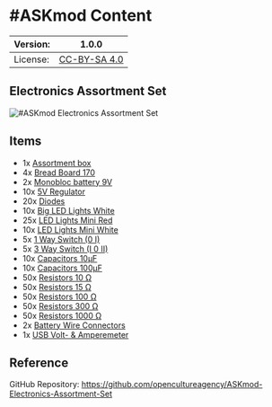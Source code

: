 # #ASKmod Content

| Version: | 1.0.0        |
| -------- | ------------ |
| License: | [CC-BY-SA 4.0](LICENSE.md) |

## Electronics Assortment Set

![#ASKmod Electronics Assortment Set](https://raw.githubusercontent.com/opencultureagency/ASKmod-Electronics-Assortment-Set/927aae7777892c6d121099a9b369728b92550082/images/ASKmod-Electronics-Assortment-Set.jpg)

## Items

- 1x [Assortment box](https://askotec.openculture.agency/product/assortment-box/)
- 4x [Bread Board 170](https://askotec.openculture.agency/product/bread-board-170/)
- 2x [Monobloc battery 9V](https://askotec.openculture.agency/product/monobloc-battery-9v/)
- 10x [5V Regulator](https://askotec.openculture.agency/product/5v-regulator/)
- 20x [Diodes](https://askotec.openculture.agency/product/diodes/)
- 10x [Big LED Lights White](https://askotec.openculture.agency/product/big-led-lights-white/)
- 25x [LED Lights Mini Red](https://askotec.openculture.agency/product/led-lights-mini-red/)
- 10x [LED Lights Mini White](https://askotec.openculture.agency/product/led-lights-mini-white/)
- 5x [1 Way Switch (0 I)](https://askotec.openculture.agency/product/1-way-switch/)
- 5x [3 Way Switch (I 0 II)](https://askotec.openculture.agency/product/3-way-switch-i-0-ii/)
- 10x [Capacitors 10μF](https://askotec.openculture.agency/product/capacitors-10%ce%bcf/)
- 10x [Capacitors 100μF](https://askotec.openculture.agency/product/capacitors-100%ce%bcf/)
- 50x [Resistors 10 Ω](https://askotec.openculture.agency/product/resistors-10-%cf%89/)
- 50x [Resistors 15 Ω](https://askotec.openculture.agency/product/resistors-15-%cf%89/)
- 50x [Resistors 100 Ω](https://askotec.openculture.agency/product/resistors-100-%cf%89/)
- 50x [Resistors 300 Ω](https://askotec.openculture.agency/product/resistors-300-%cf%89/)
- 50x [Resistors 1000 Ω](https://askotec.openculture.agency/product/resistors-1000-%cf%89/)
- 2x [Battery Wire Connectors](https://askotec.openculture.agency/product/battery-wire-connectors/)
- 1x [USB Volt- & Amperemeter](https://askotec.openculture.agency/product/usb-volt-amperemeter/)

## Reference

GitHub Repository: https://github.com/opencultureagency/ASKmod-Electronics-Assortment-Set